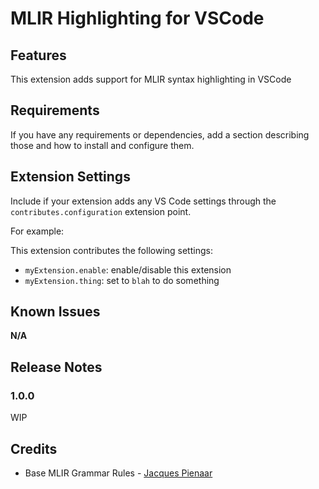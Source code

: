 # MLIR Highlighting for VSCode

## Features

This extension adds support for MLIR syntax highlighting in VSCode

## Requirements

If you have any requirements or dependencies, add a section describing those and how to install and configure them.

## Extension Settings

Include if your extension adds any VS Code settings through the `contributes.configuration` extension point.

For example:

This extension contributes the following settings:

* `myExtension.enable`: enable/disable this extension
* `myExtension.thing`: set to `blah` to do something

## Known Issues

**N/A**

## Release Notes

### 1.0.0

WIP

## Credits
* Base MLIR Grammar Rules - [Jacques Pienaar](https://github.com/jpienaar/mlir-grammar)